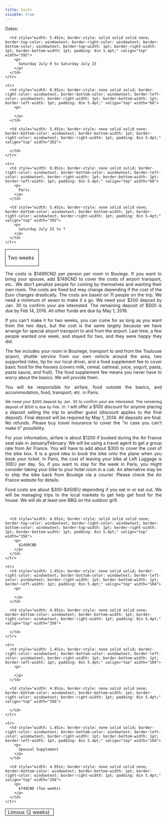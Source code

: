 ---title: Costsvisible: true---<p style="text-align: justify;">
  Dates: 
</p>

<table style="border-collapse: collapse; border: none;" border="1" cellspacing="0" cellpadding="0">
  <tbody>
    <tr>
      <td style="width: 0.95in; border: 1pt solid windowtext; padding: 0in 5.4pt;" valign="top" width="68">
        <p>
          Two weeks
        </p>
      </td>
      
      <td style="width: 5.45in; border-style: solid solid solid none; border-top-color: windowtext; border-right-color: windowtext; border-bottom-color: windowtext; border-top-width: 1pt; border-right-width: 1pt; border-bottom-width: 1pt; padding: 0in 5.4pt;" valign="top" width="392">
        <p>
          Saturday July 9 to Saturday July 23
        </p>
      </td>
    </tr>
    
    <tr>
      <td style="width: 0.95in; border-style: none solid solid; border-right-color: windowtext; border-bottom-color: windowtext; border-left-color: windowtext; border-right-width: 1pt; border-bottom-width: 1pt; border-left-width: 1pt; padding: 0in 5.4pt;" valign="top" width="68">
        <p>
           
        </p>
      </td>
      
      <td style="width: 5.45in; border-style: none solid solid none; border-bottom-color: windowtext; border-bottom-width: 1pt; border-right-color: windowtext; border-right-width: 1pt; padding: 0in 5.4pt;" valign="top" width="392">
         
      </td>
    </tr>
    
    <tr>
      <td style="width: 0.95in; border-style: none solid solid; border-right-color: windowtext; border-bottom-color: windowtext; border-left-color: windowtext; border-right-width: 1pt; border-bottom-width: 1pt; border-left-width: 1pt; padding: 0in 5.4pt;" valign="top" width="68">
        <p>
          Paris
        </p>
      </td>
      
      <td style="width: 5.45in; border-style: none solid solid none; border-bottom-color: windowtext; border-bottom-width: 1pt; border-right-color: windowtext; border-right-width: 1pt; padding: 0in 5.4pt;" valign="top" width="392">
        <p>
          Saturday July 23 to ?
        </p>
      </td>
    </tr>
  </tbody>
</table>

<p style="text-align: justify;">
  The costs is $1499CND per person per room in Bouiege. If you want to bring your spouse, add $749CND to cover the costs of airport transport, etc.. We don't penalize people for coming by themselves and wanting their own room. The costs are fixed but may change depending if the cost of the Euro changes drastically. The costs are based on 11 people on the trip. We need a minimum of seven to make it a go. We need your $200 deposit by Jan. 30 to confirm your are interested. The remaining deposit of $500 is due by Feb 14, 2016. All other funds are due by May 1, 2016.
</p>

<p style="text-align: justify;">
  If you can't make it for two weeks, you can come for as long as you want from the two days, but the cost is the same largely because we have arrange for special airport transport to and from the airport. Last time, a few people wanted one week, and stayed for two, and they were happy they did. 
</p>

<p style="text-align: justify;">
  The fee includes your room in Bouriege, transport to and from the Toulouse airport, shuttle service from our own vehicle around the area, two supported rides, tip for our local driver, and a food supplement fee to cover basic food for the houses (covers milk, cereal, oatmeal, juice, yogurt, pasta, pasta sauce, and fruit). The food supplement fee means you never have to worry about the basics. We will provide them. 
</p>

<p style="text-align: justify;">
  You will be responsible for airfare, food outside the basics, and accommodation, food, transport, etc. in Paris.
</p>

<p style="text-align: justify;">
  <span style="font-size: 12.16px; line-height: 15.808px;">We need your $200 deposit by Jan. 30 to confirm your are interested. The remaining deposit of $500 is due by Feb. 31.</span> I will offer a $100 discount for anyone placing a deposit selling the trip to another guest (discount applies to the final deposit). Final deposit will be required by May 1, 2014. All deposits are final. No refunds. Please buy travel insurance to cover the "in case you can't make it" possibility.
</p>

<p style="text-align: justify;">
  For your information, airfare is about $1200 if booked during the Air France seat sale in January/February. We will be using a travel agent to get a group rate from Air France. You will have to add about $300 to cover the cost of the bike box. It is a good idea to book the bike onto the plane when you book your ticket. In Paris, the cost of leaving your bike at Left Luggage is 30EU per day. So, if you want to stay for the week in Paris, you might consider taking your bike to your hotel room in a cab. An alternative may be to ship the bike back from Bouiege via a courier. Please check the Air France website for details.
</p>

<p style="text-align: justify;">
  Food costs are about $300-$450EU depending if you eat in or eat out. We will be managing trips to the local markets to get help get food for the house. We will do at least one BBQ on the outdoor grill.
</p>

<p style="text-align: justify;">
   
</p>

<table style="border-collapse: collapse; border: none;" border="1" cellspacing="0" cellpadding="0">
  <tbody>
    <tr>
      <td style="width: 1.45in; border: 1pt solid windowtext; padding: 0in 5.4pt;" valign="top" width="104">
        Limoux (2 weeks)
      </td>
      
      <td style="width: 4.95in; border-style: solid solid solid none; border-top-color: windowtext; border-right-color: windowtext; border-bottom-color: windowtext; border-top-width: 1pt; border-right-width: 1pt; border-bottom-width: 1pt; padding: 0in 5.4pt;" valign="top" width="356">
        <p>
          $1499CND 
        </p>
      </td>
    </tr>
    
    <tr>
      <td style="width: 1.45in; border-style: none solid solid; border-right-color: windowtext; border-bottom-color: windowtext; border-left-color: windowtext; border-right-width: 1pt; border-bottom-width: 1pt; border-left-width: 1pt; padding: 0in 5.4pt;" valign="top" width="104">
        <p>
           
        </p>
      </td>
      
      <td style="width: 4.95in; border-style: none solid solid none; border-bottom-color: windowtext; border-bottom-width: 1pt; border-right-color: windowtext; border-right-width: 1pt; padding: 0in 5.4pt;" valign="top" width="356">
         
      </td>
    </tr>
    
    <tr>
      <td style="width: 1.45in; border-style: none solid solid; border-right-color: windowtext; border-bottom-color: windowtext; border-left-color: windowtext; border-right-width: 1pt; border-bottom-width: 1pt; border-left-width: 1pt; padding: 0in 5.4pt;" valign="top" width="104">
        <p>
           
        </p>
      </td>
      
      <td style="width: 4.95in; border-style: none solid solid none; border-bottom-color: windowtext; border-bottom-width: 1pt; border-right-color: windowtext; border-right-width: 1pt; padding: 0in 5.4pt;" valign="top" width="356">
         
      </td>
    </tr>
    
    <tr>
      <td style="width: 1.45in; border-style: none solid solid; border-right-color: windowtext; border-bottom-color: windowtext; border-left-color: windowtext; border-right-width: 1pt; border-bottom-width: 1pt; border-left-width: 1pt; padding: 0in 5.4pt;" valign="top" width="104">
        <p>
          Spousal Supplement
        </p>
      </td>
      
      <td style="width: 4.95in; border-style: none solid solid none; border-bottom-color: windowtext; border-bottom-width: 1pt; border-right-color: windowtext; border-right-width: 1pt; padding: 0in 5.4pt;" valign="top" width="356">
        <p>
          $749CND (Two weeks) 
        </p>
      </td>
    </tr>
  </tbody>
</table>